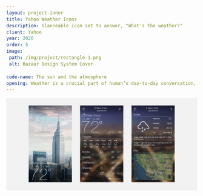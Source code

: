 ```yaml
---
layout: project-inner
title: Yahoo Weather Icons
description: Glanceable icon set to answer, "What's the weather?"
client: Yahoo
year: 2020
order: 5
image:
 path: /img/project/rectangle-1.png
 alt: Bazaar Design System Cover

code-name: The sun and the atmosphere
opening: Weather is a crucial part of human’s day-to-day conversation, especially when we’re being outside. In 2020, I collaborated with Yahoo to rethink the visual language of weather on Yahoo’s products.
---
```


<div class="img-full">
    <img src="/img/project/yahoo-weather-01.png" alt="">
</div>
